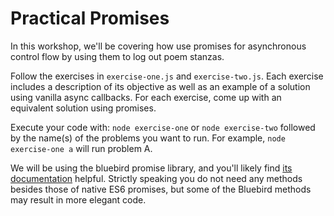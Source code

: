 # Practical Promises

In this workshop, we'll be covering how use promises for asynchronous control flow by using them to log out poem stanzas.

Follow the exercises in `exercise-one.js` and `exercise-two.js`. Each exercise includes a description of its objective as well as an example of a solution using vanilla async callbacks. For each exercise, come up with an equivalent solution using promises.

Execute your code with: `node exercise-one` or `node exercise-two` followed by the name(s) of the problems you want to run. For example, `node exercise-one a` will run problem A.

We will be using the bluebird promise library, and you'll likely find [its documentation](https://github.com/petkaantonov/bluebird/blob/master/API.md) helpful. Strictly speaking you do not need any methods besides those of native ES6 promises, but some of the Bluebird methods may result in more elegant code.
